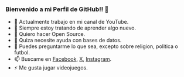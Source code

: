 ### Bienvenido a mi Perfil de GitHub!! 👋



- 🔭 Actualmente trabajo en mi canal de YouTube.
- 🌱 Siempre estoy tratando de aprender algo nuevo.
- 👯 Quiero hacer Open Source.
- 🤔 Quiza necesite ayuda con bases de datos.
- 💬 Puedes preguntarme lo que sea, excepto sobre religion, politica o futbol.
- 📫 Buscame en [Facebook](https://www.facebook.com/SaulSandovalM), [X](https://twitter.com/SaulSandovalM), [Instagram](https://www.instagram.com/saulsandovalm/?hl=es-la).
- ⚡ Me gusta jugar videojuegos.
